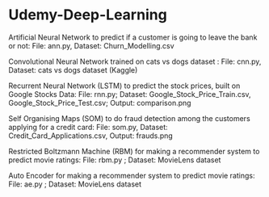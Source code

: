 # Udemy-Deep-Learning
Artificial Neural Network to predict if a customer is going to leave the bank or not:
File: ann.py, Dataset: Churn_Modelling.csv

Convolutional Neural Network trained on cats vs dogs dataset :
File: cnn.py, Dataset: cats vs dogs dataset (Kaggle)

Recurrent Neural Network (LSTM) to predict the stock prices, built on Google Stocks Data:
File: rnn.py; Dataset: Google_Stock_Price_Train.csv, Google_Stock_Price_Test.csv; Output: comparison.png

Self Organising Maps (SOM) to do fraud detection among the customers applying for a credit card:
File: som.py, Dataset: Credit_Card_Applications.csv, Output: frauds.png

Restricted Boltzmann Machine (RBM) for making a recommender system to predict movie ratings:
File: rbm.py ; Dataset: MovieLens dataset

Auto Encoder for making a recommender system to predict movie ratings:
File: ae.py ; Dataset: MovieLens dataset
